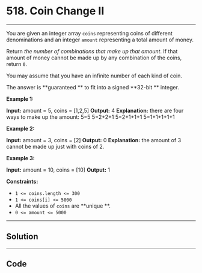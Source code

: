 # 518. Coin Change II

---

You are given an integer array `coins` representing coins of different denominations and an integer `amount` representing a total amount of money.

Return _the number of combinations that make up that amount_. If that amount of money cannot be made up by any combination of the coins, return `0`.

You may assume that you have an infinite number of each kind of coin.

The answer is **guaranteed ** to fit into a signed **32-bit ** integer.

 

**Example 1:**


**Input:** amount = 5, coins = [1,2,5]
**Output:** 4
**Explanation:** there are four ways to make up the amount:
5=5
5=2+2+1
5=2+1+1+1
5=1+1+1+1+1


**Example 2:**


**Input:** amount = 3, coins = [2]
**Output:** 0
**Explanation:** the amount of 3 cannot be made up just with coins of 2.


**Example 3:**


**Input:** amount = 10, coins = [10]
**Output:** 1


 

**Constraints:**

  * `1 <= coins.length <= 300`
  * `1 <= coins[i] <= 5000`
  * All the values of `coins` are **unique **.
  * `0 <= amount <= 5000`

---

## Solution



---

## Code
```python


```